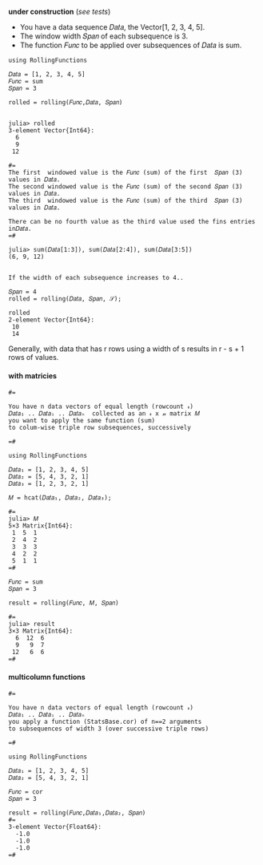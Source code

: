__under construction__
(_see tests_)

- You have a data sequence 𝐷𝑎𝑡𝑎, the Vector[1, 2, 3, 4, 5].
- The window width 𝑆𝑝𝑎𝑛 of each subsequence is 3.
- The function 𝐹𝑢𝑛𝑐 to be applied over subsequences of 𝐷𝑎𝑡𝑎 is sum.

```
using RollingFunctions

𝐷𝑎𝑡𝑎 = [1, 2, 3, 4, 5]
𝐹𝑢𝑛𝑐 = sum
𝑆𝑝𝑎𝑛 = 3

rolled = rolling(𝐹𝑢𝑛𝑐,𝐷𝑎𝑡𝑎, 𝑆𝑝𝑎𝑛)


julia> rolled
3-element Vector{Int64}:
  6
  9
 12

#=
The first  windowed value is the 𝐹𝑢𝑛𝑐 (sum) of the first  𝑆𝑝𝑎𝑛 (3) values in 𝐷𝑎𝑡𝑎.
The second windowed value is the 𝐹𝑢𝑛𝑐 (sum) of the second 𝑆𝑝𝑎𝑛 (3) values in 𝐷𝑎𝑡𝑎.
The third  windowed value is the 𝐹𝑢𝑛𝑐 (sum) of the third  𝑆𝑝𝑎𝑛 (3) values in 𝐷𝑎𝑡𝑎.

There can be no fourth value as the third value used the fins entries in𝐷𝑎𝑡𝑎.
=#

julia> sum(𝐷𝑎𝑡𝑎[1:3]), sum(𝐷𝑎𝑡𝑎[2:4]), sum(𝐷𝑎𝑡𝑎[3:5])
(6, 9, 12)


If the width of each subsequence increases to 4..

𝑆𝑝𝑎𝑛 = 4
rolled = rolling(𝐷𝑎𝑡𝑎, 𝑆𝑝𝑎𝑛, 𝒮);

rolled
2-element Vector{Int64}:
 10
 14
```

Generally, with data that has r rows using a width of s results in r - s + 1 rows of values.

#### with matricies

```
#=

You have n data vectors of equal length (rowcount 𝓇)
𝐷𝑎𝑡𝑎₁ .. 𝐷𝑎𝑡𝑎ᵢ .. 𝐷𝑎𝑡𝑎ₙ  collected as an 𝓇 x 𝓃 matrix 𝑀
you want to apply the same function (sum) 
to colum-wise triple row subsequences, successively

=#

using RollingFunctions

𝐷𝑎𝑡𝑎₁ = [1, 2, 3, 4, 5]
𝐷𝑎𝑡𝑎₂ = [5, 4, 3, 2, 1]
𝐷𝑎𝑡𝑎₃ = [1, 2, 3, 2, 1]

𝑀 = hcat(𝐷𝑎𝑡𝑎₁, 𝐷𝑎𝑡𝑎₂, 𝐷𝑎𝑡𝑎₃);

#=
julia> 𝑀
5×3 Matrix{Int64}:
 1  5  1
 2  4  2
 3  3  3
 4  2  2
 5  1  1
=#

𝐹𝑢𝑛𝑐 = sum
𝑆𝑝𝑎𝑛 = 3

result = rolling(𝐹𝑢𝑛𝑐, 𝑀, 𝑆𝑝𝑎𝑛)

#=
julia> result
3×3 Matrix{Int64}:
  6  12  6
  9   9  7
 12   6  6
=#

```

#### multicolumn functions

```
#=

You have n data vectors of equal length (rowcount 𝓇)
𝐷𝑎𝑡𝑎₁ .. 𝐷𝑎𝑡𝑎ᵢ .. 𝐷𝑎𝑡𝑎ₙ
you apply a function (StatsBase.cor) of n==2 arguments
to subsequences of width 3 (over successive triple rows)

=#

using RollingFunctions

𝐷𝑎𝑡𝑎₁ = [1, 2, 3, 4, 5]
𝐷𝑎𝑡𝑎₂ = [5, 4, 3, 2, 1]

𝐹𝑢𝑛𝑐 = cor
𝑆𝑝𝑎𝑛 = 3

result = rolling(𝐹𝑢𝑛𝑐,𝐷𝑎𝑡𝑎₁,𝐷𝑎𝑡𝑎₂, 𝑆𝑝𝑎𝑛)
#=
3-element Vector{Float64}:
  -1.0
  -1.0
  -1.0
=#

```
